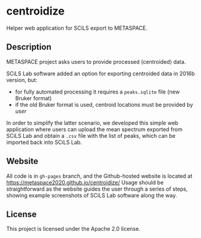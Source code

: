 # centroidize

Helper web application for SCiLS export to METASPACE.

## Description

METASPACE project asks users to provide processed (centroided) data.

SCiLS Lab software added an option for exporting centroided data in 2016b version, but:
* for fully automated processing it requires a `peaks.sqlite` file (new Bruker format)
* if the old Bruker format is used, centroid locations must be provided by _user_

In order to simplify the latter scenario, we developed this simple web application where users can upload the mean spectrum exported from SCiLS Lab
and obtain a `.csv` file with the list of peaks, which can be imported back into SCiLS Lab.

## Website

All code is in `gh-pages` branch, and the Github-hosted website is located at https://metaspace2020.github.io/centroidize/
Usage should be straightforward as the website guides the user through a series of steps, showing example screenshots of SCiLS Lab software along the way.

## License

This project is licensed under the Apache 2.0 license.
